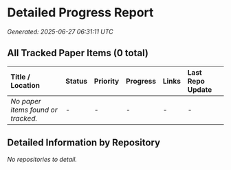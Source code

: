 # Detailed Progress Report
*Generated: 2025-06-27 06:31:11 UTC*

## All Tracked Paper Items (0 total)

| Title / Location                 | Status                      | Priority                      | Progress                               | Links                                     | Last Repo Update |
|:---------------------------------|:----------------------------|:------------------------------|:---------------------------------------|:------------------------------------------|:-----------------|
| *No paper items found or tracked.* | - | - | - | - | - |

## Detailed Information by Repository
*No repositories to detail.*
